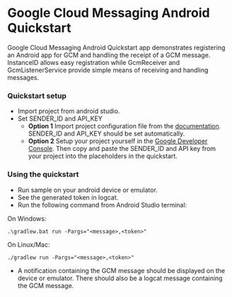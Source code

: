 # Google Cloud Messaging Android Quickstart

Google Cloud Messaging Android Quickstart app demonstrates registering
an Android app for GCM and handling the receipt of a GCM message.
InstanceID allows easy registration while GcmReceiver and
GcmListenerService provide simple means of receiving and handling
messages.

### Quickstart setup
- Import project from android studio.
- Set SENDER_ID and API_KEY
    - **Option 1**
    Import project configuration file from the [documentation][1]. SENDER_ID
    and API_KEY should be set automatically.
    - **Option 2**
    Setup your project yourself in the [Google Developer Console][2]. Then
    copy and paste the SENDER_ID and API key from your project into the
    placeholders in the quickstart.

### Using the quickstart
- Run sample on your android device or emulator.
- See the generated token in logcat.
- Run the following command from Android Studio terminal:

On Windows:

    .\gradlew.bat run -Pargs="<message>,<token>"

On Linux/Mac:

    ./gradlew run -Pargs="<message>,<token>"

- A notification containing the GCM message should be displayed on the
  device or emulator. There should also be a logcat message containing
  the GCM message.

[1]: https://developers.google.com/gmp/greenhouse
[2]: https://console.developers.google.com

